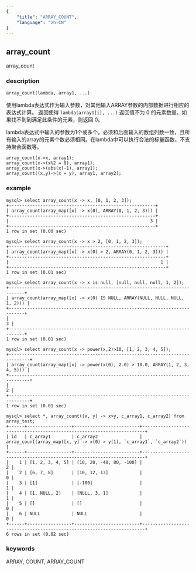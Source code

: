 ```yaml
---
{
    "title": "ARRAY_COUNT",
    "language": "zh-CN"
}
---
```


<!--
Licensed to the Apache Software Foundation (ASF) under one
or more contributor license agreements.  See the NOTICE file
distributed with this work for additional information
regarding copyright ownership.  The ASF licenses this file
to you under the Apache License, Version 2.0 (the
"License"); you may not use this file except in compliance
with the License.  You may obtain a copy of the License at

  http://www.apache.org/licenses/LICENSE-2.0

Unless required by applicable law or agreed to in writing,
software distributed under the License is distributed on an
"AS IS" BASIS, WITHOUT WARRANTIES OR CONDITIONS OF ANY
KIND, either express or implied.  See the License for the
specific language governing permissions and limitations
under the License.
-->

## array_count

<version since="2.0">

array_count

</version>

### description

```sql
array_count(lambda, array1, ...)
```


使用lambda表达式作为输入参数，对其他输入ARRAY参数的内部数据进行相应的表达式计算。 返回使得 `lambda(array1[i], ...)` 返回值不为 0 的元素数量。如果找不到到满足此条件的元素，则返回 0。

lambda表达式中输入的参数为1个或多个，必须和后面输入的数组列数一致，且所有输入的array的元素个数必须相同。在lambda中可以执行合法的标量函数，不支持聚合函数等。

```
array_count(x->x, array1);
array_count(x->(x%2 = 0), array1);
array_count(x->(abs(x)-1), array1);
array_count((x,y)->(x = y), array1, array2);
```

### example

```
mysql> select array_count(x -> x, [0, 1, 2, 3]);
+--------------------------------------------------------+
| array_count(array_map([x] -> x(0), ARRAY(0, 1, 2, 3))) |
+--------------------------------------------------------+
|                                                      3 |
+--------------------------------------------------------+
1 row in set (0.00 sec)

mysql> select array_count(x -> x > 2, [0, 1, 2, 3]);
+------------------------------------------------------------+
| array_count(array_map([x] -> x(0) > 2, ARRAY(0, 1, 2, 3))) |
+------------------------------------------------------------+
|                                                          1 |
+------------------------------------------------------------+
1 row in set (0.01 sec)

mysql> select array_count(x -> x is null, [null, null, null, 1, 2]);
+----------------------------------------------------------------------------+
| array_count(array_map([x] -> x(0) IS NULL, ARRAY(NULL, NULL, NULL, 1, 2))) |
+----------------------------------------------------------------------------+
|                                                                          3 |
+----------------------------------------------------------------------------+
1 row in set (0.01 sec)

mysql> select array_count(x -> power(x,2)>10, [1, 2, 3, 4, 5]);
+------------------------------------------------------------------------------+
| array_count(array_map([x] -> power(x(0), 2.0) > 10.0, ARRAY(1, 2, 3, 4, 5))) |
+------------------------------------------------------------------------------+
|                                                                            2 |
+------------------------------------------------------------------------------+
1 row in set (0.01 sec)

mysql> select *, array_count((x, y) -> x>y, c_array1, c_array2) from array_test;
+------+-----------------+-------------------------+-----------------------------------------------------------------------+
| id   | c_array1        | c_array2                | array_count(array_map([x, y] -> x(0) > y(1), `c_array1`, `c_array2`)) |
+------+-----------------+-------------------------+-----------------------------------------------------------------------+
|    1 | [1, 2, 3, 4, 5] | [10, 20, -40, 80, -100] |                                                                     2 |
|    2 | [6, 7, 8]       | [10, 12, 13]            |                                                                     0 |
|    3 | [1]             | [-100]                  |                                                                     1 |
|    4 | [1, NULL, 2]    | [NULL, 3, 1]            |                                                                     1 |
|    5 | []              | []                      |                                                                     0 |
|    6 | NULL            | NULL                    |                                                                     0 |
+------+-----------------+-------------------------+-----------------------------------------------------------------------+
6 rows in set (0.02 sec)

```

### keywords

ARRAY, COUNT, ARRAY_COUNT

